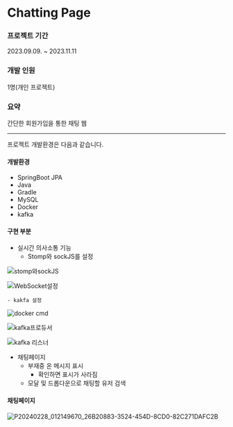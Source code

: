 # Chatting Page

### 프로젝트 기간
2023.09.09. ~ 2023.11.11
### 개발 인원
1명(개인 프로젝트)

### 요약

간단한 회원가입을 통한 채팅 웹

* * * 

프로젝트 개발환경은 다음과 같습니다.

#### 개발환경
* SpringBoot JPA
* Java
* Gradle
* MySQL
* Docker
* kafka

#### 구현 부분
* 실시간 의사소통 기능
    - Stomp와 sockJS를 설정
  
![stomp와sockJS](https://github.com/user-attachments/assets/3621cea3-7548-4d5c-a338-6313d0d52f49)

![WebSocket설정](https://github.com/user-attachments/assets/2b048555-5951-4abc-81b9-f9fdda9f2d61)

    - kakfa 설정

![docker cmd](https://github.com/user-attachments/assets/0158192e-28e7-4624-8590-1af581b258d6)
    
![kafka프로듀서](https://github.com/user-attachments/assets/a8eae357-fd6b-403f-b062-0881433a74b6)

![kafka 리스너](https://github.com/user-attachments/assets/44975331-de91-4fa0-8c5b-47b6011bfc85)

     

* 채팅페이지
    - 부재중 온 메시지 표시
        + 확인하면 표시가 사라짐
    - 모달 및 드롭다운으로 채팅할 유저 검색

#### 채팅페이지

![P20240228_012149670_26B20883-3524-454D-8CD0-82C271DAFC2B](https://github.com/choi-won-ik/chat/assets/140231082/0207f8e4-a6d0-427c-b4dc-7b503e383c5c)


